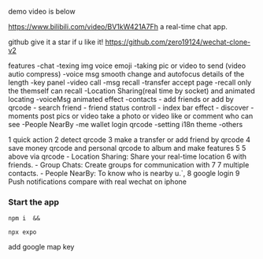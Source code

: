 demo video is below

https://www.bilibili.com/video/BV1kW421A7Fh
a real-time chat app.

github give it a star if u like it!
https://github.com/zero19124/wechat-clone-v2

features
-chat
-texing img voice emoji
-taking pic or video to send (video autio compress)
-voice msg smooth change and autofocus details of the length
-key panel
-video call
-msg recall
-transfer
accept page
-recall only the themself can recall
-Location Sharing(real time by socket) and animated locating
-voiceMsg animated effect
-contacts - add friends or add by qrcode - search friend - friend status controll - index bar effect - discover
-moments
post pics or video
 take a photo or video
like or comment
who can see
-People NearBy
-me
wallet
login
qrcode
-setting
i18n
theme
-others

1 quick action
2 detect qrcode
3 make a transfer or add friend by qrcode
4 save money qrcode and personal qrcode to album and make features 5 5 above via qrcode - Location Sharing: Share your real-time location 6 with friends. - Group Chats: Create groups for communication with 7 7 multiple contacts. - People NearBy: To know who is nearby u.`,
8 google login
9 Push notifications
    compare with real wechat on iphone

### Start the app

```shell
npm i  &&

npx expo

```

add google map key
<meta-data
     android:name="com.google.android.geo.API_KEY"
     android:value="Your Google maps API Key Here"/>
